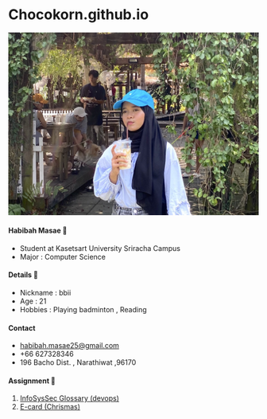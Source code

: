 # Chocokorn.github.io
![B.png](./img/bb1.jpg) 
#### Habibah Masae 🧕
  - Student at Kasetsart University Sriracha Campus
  - Major : Computer Science

#### Details 🎀
  - Nickname : bbii
  - Age : 21
  - Hobbies : Playing badminton , Reading

#### Contact
  - habibah.masae25@gmail.com
  - +66 627328346
  - 196 Bacho Dist. , Narathiwat  ,96170

#### Assignment 📁
  1. [InfoSysSec Glossary (devops)](devops.md)
  2. [E-card (Chrismas)](ecardchristmas.md)



